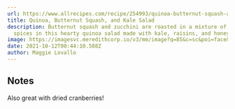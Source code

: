 ```yaml
---
url: https://www.allrecipes.com/recipe/254993/quinoa-butternut-squash-and-kale-salad/
title: Quinoa, Butternut Squash, and Kale Salad
description: Butternut squash and zucchini are roasted in a mixture of herbs and
  spices in this hearty quinoa salad made with kale, raisins, and honey.
image: https://imagesvc.meredithcorp.io/v3/mm/image?q=85&c=sc&poi=face&w=960&h=480&url=https%3A%2F%2Fimages.media-allrecipes.com%2Fuserphotos%2F6637533.jpg
date: 2021-10-12T00:44:10.588Z
author: Maggie Lovallo
---
```


## Notes

Also great with dried cranberries!
